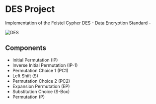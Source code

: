 # DES Project
Implementation of the Feistel Cypher DES - Data Encryption Standard -

![DES](https://user-images.githubusercontent.com/30799773/194777713-f0d78de0-e322-4bf1-8af0-b1aec513c1d2.PNG)

## Components
- Initial Permutation (IP)
- Inverse Initial Permutation (IP-1)
- Permutation Choice 1 (PC1)
- Left Shift (S)
- Permutation Choice 2 (PC2)
- Expansion Permutation (EP)
- Substitution Choice (S-Box)
- Permutation (P)
